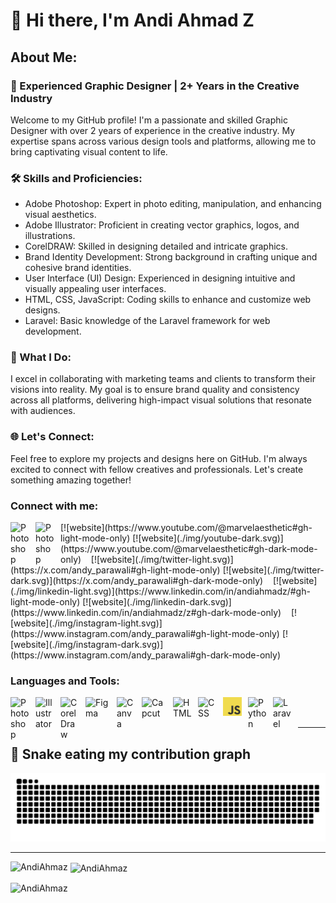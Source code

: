 # 👋 Hi there, I'm Andi Ahmad Z 
## About Me:
### 🎨 Experienced Graphic Designer | 2+ Years in the Creative Industry
Welcome to my GitHub profile! I'm a passionate and skilled Graphic Designer with over 2 years of experience in the creative industry. My expertise spans across various design tools and platforms, allowing me to bring captivating visual content to life.

### 🛠️ Skills and Proficiencies:
- Adobe Photoshop: Expert in photo editing, manipulation, and enhancing visual aesthetics.
- Adobe Illustrator: Proficient in creating vector graphics, logos, and illustrations.
- CorelDRAW: Skilled in designing detailed and intricate graphics.
- Brand Identity Development: Strong background in crafting unique and cohesive brand identities.
- User Interface (UI) Design: Experienced in designing intuitive and visually appealing user interfaces.
- HTML, CSS, JavaScript: Coding skills to enhance and customize web designs.
- Laravel: Basic knowledge of the Laravel framework for web development.

### 🌟 What I Do:
I excel in collaborating with marketing teams and clients to transform their visions into reality. My goal is to ensure brand quality and consistency across all platforms, delivering high-impact visual solutions that resonate with audiences.

### 🌐 Let's Connect:
Feel free to explore my projects and designs here on GitHub. I'm always excited to connect with fellow creatives and professionals. Let's create something amazing together!
### Connect with me:
<a href="https://www.youtube.com/@marvelaesthetic#gh-light-mode-only">
    <img align="left" alt="Photoshop" width="30px" src="https://www.svgrepo.com/show/13671/youtube.svg" style="padding-right:10px;">
</a>
[![website]<img align="left" alt="Photoshop" width="30px" src="https://www.svgrepo.com/show/13671/youtube.svg" style="padding-right:10px;">(https://www.youtube.com/@marvelaesthetic#gh-light-mode-only)
[![website](./img/youtube-dark.svg)](https://www.youtube.com/@marvelaesthetic#gh-dark-mode-only)
&nbsp;&nbsp;
[![website](./img/twitter-light.svg)](https://x.com/andy_parawali#gh-light-mode-only)
[![website](./img/twitter-dark.svg)](https://x.com/andy_parawali#gh-dark-mode-only)
&nbsp;&nbsp;
[![website](./img/linkedin-light.svg)](https://www.linkedin.com/in/andiahmadz/#gh-light-mode-only)
[![website](./img/linkedin-dark.svg)](https://www.linkedin.com/in/andiahmadz/z#gh-dark-mode-only)
&nbsp;&nbsp;
[![website](./img/instagram-light.svg)](https://www.instagram.com/andy_parawali#gh-light-mode-only)
[![website](./img/instagram-dark.svg)](https://www.instagram.com/andy_parawali#gh-dark-mode-only)



[webdev]: https://github.com/AndiAhmaz

### Languages and Tools:

[<img align="left" alt="Photoshop" width="30px" src="https://upload.wikimedia.org/wikipedia/commons/a/af/Adobe_Photoshop_CC_icon.svg" style="padding-right:10px;" />][webdev]
[<img align="left" alt="Illustrator" width="30px" src="https://upload.wikimedia.org/wikipedia/commons/f/fb/Adobe_Illustrator_CC_icon.svg" style="padding-right:10px;" />][webdev]
[<img align="left" alt="CorelDraw" width="30px" src="https://upload.wikimedia.org/wikipedia/commons/f/f1/CorelDraw_Logo.png" style="padding-right:10px;" />][webdev]
[<img align="left" alt="Figma" width="40px" src="https://upload.wikimedia.org/wikipedia/commons/a/ad/Figma-1-logo.png" style="padding-right:10px;" />][webdev]
[<img align="left" alt="Canva" width="30px" src="https://upload.wikimedia.org/wikipedia/commons/0/08/Canva_icon_2021.svg" style="padding-right:10px;" />][webdev]
[<img align="left" alt="Capcut" width="40px" src="https://upload.wikimedia.org/wikipedia/commons/a/a0/Capcut-logo.svg" style="padding-right:10px;" />][webdev]
[<img align="left" alt="HTML" width="30px" src="https://upload.wikimedia.org/wikipedia/commons/3/38/HTML5_Badge.svg" style="padding-right:10px;" />][webdev]
[<img align="left" alt="CSS" width="30px" src="https://upload.wikimedia.org/wikipedia/commons/6/62/CSS3_logo.svg" style="padding-right:10px;" />][webdev]
[<img align="left" alt="Java Script" width="30px" src="https://raw.githubusercontent.com/github/explore/80688e429a7d4ef2fca1e82350fe8e3517d3494d/topics/javascript/javascript.png" style="padding-right:10px;" />][webdev]
[<img align="left" alt="Python" width="30px" src="https://upload.wikimedia.org/wikipedia/commons/thumb/c/c3/Python-logo-notext.svg/110px-Python-logo-notext.svg.png?20100317150552" style="padding-right:10px;" />][webdev]
[<img align="left" alt="Laravel" width="30px" src="https://upload.wikimedia.org/wikipedia/commons/9/9a/Laravel.svg" style="padding-right:10px;" />][webdev]

<br />
<br />


---



## 🐍 Snake eating my contribution graph
![GitHub Main](https://github.com/AndiAhmaz/workflows/blob/output/github-contribution-grid-snake.svg)


---


<p><img align="left" src="https://github-readme-stats.vercel.app/api/top-langs?username=AndiAhmaz&show_icons=true&locale=en&layout=compact" alt="AndiAhmaz" /></p>

<p>&nbsp;<img align="center" src="https://github-readme-stats.vercel.app/api?username=AndiAhmaz&show_icons=true&locale=en" alt="AndiAhmaz" /></p>

<p><img align="center" src="https://github-readme-streak-stats.herokuapp.com/?user=AndiAhmaz&" alt="AndiAhmaz" /></p>


